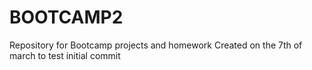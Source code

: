 # BOOTCAMP2
Repository for Bootcamp projects and homework
Created on the 7th of march to test initial commit
